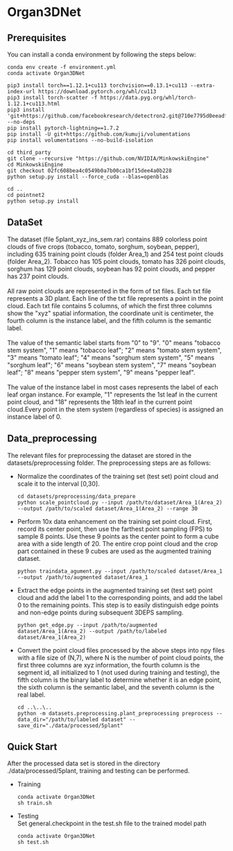 # Organ3DNet
## Prerequisites<br>
You can install a conda environment by following the steps below:<br>
```
conda env create -f environment.yml
conda activate Organ3DNet

pip3 install torch==1.12.1+cu113 torchvision==0.13.1+cu113 --extra-index-url https://download.pytorch.org/whl/cu113
pip3 install torch-scatter -f https://data.pyg.org/whl/torch-1.12.1+cu113.html
pip3 install 'git+https://github.com/facebookresearch/detectron2.git@710e7795d0eeadf9def0e7ef957eea13532e34cf' --no-deps
pip install pytorch-lightning==1.7.2
pip install -U git+https://github.com/kumuji/volumentations
pip install volumentations --no-build-isolation

cd third_party
git clone --recursive "https://github.com/NVIDIA/MinkowskiEngine"
cd MinkowskiEngine
git checkout 02fc608bea4c0549b0a7b00ca1bf15dee4a0b228
python setup.py install --force_cuda --blas=openblas

cd ..
cd pointnet2
python setup.py install
```
## DataSet<br>
The dataset (file 5plant_xyz_ins_sem.rar) contains 889 colorless point clouds of five crops (tobacco, tomato, sorghum, soybean, pepper), including 635 training point clouds (folder Area_1) and 254 test point clouds (folder Area_2). Tobacco has 105 point clouds, tomato has 326 point clouds, sorghum has 129 point clouds, soybean has 92 point clouds, and pepper has 237 point clouds. <br><br>
All raw point clouds are represented in the form of txt files. Each txt file represents a 3D plant. Each line of the txt file represents a point in the point cloud. Each txt file contains 5 columns, of which the first three columns show the "xyz" spatial information, the coordinate unit is centimeter, the fourth column is the instance label, and the fifth column is the semantic label.<br><br>
The value of the semantic label starts from "0" to "9". "0" means "tobacco stem system", "1" means "tobacco leaf"; "2" means "tomato stem system", "3" means "tomato leaf"; "4" means "sorghum stem system", "5" means "sorghum leaf"; "6" means "soybean stem system", "7" means "soybean leaf"; "8" means "pepper stem system", "9" means "pepper leaf".<br><br>
The value of the instance label in most cases represents the label of each leaf organ instance. For example, "1" represents the 1st leaf in the current point cloud, and "18" represents the 18th leaf in the current point cloud.Every point in the stem system (regardless of species) is assigned an instance label of 0.<br>
## Data_preprocessing<br>
The relevant files for preprocessing the dataset are stored in the datasets/preprocessing folder. The preprocessing steps are as follows: <br>
* Normalize the coordinates of the training set (test set) point cloud and scale it to the interval [0,30].
  ```
  cd datasets/preprocessing/data_prepare
  python scale_pointcloud.py --input /path/to/dataset/Area_1(Area_2) --output /path/to/scaled dataset/Area_1(Area_2) --range 30
  ```
* Perform 10x data enhancement on the training set point cloud. First, record its center point, then use the farthest point sampling (FPS) to sample 8 points. Use these 9 points as the center point to form a cube area with a side length of 20. The entire crop point cloud and the crop part contained in these 9 cubes are used as the augmented training dataset.
  ```
  python traindata_agument.py --input /path/to/scaled dataset/Area_1 --output /path/to/augmented dataset/Area_1
  ```
* Extract the edge points in the augmented training set (test set) point cloud and add the label 1 to the corresponding points, and add the label 0 to the remaining points. This step is to easily distinguish edge points and non-edge points during subsequent 3DEPS sampling.
  ```
  python get_edge.py --input /path/to/augmented dataset/Area_1(Area_2) --output /path/to/labeled dataset/Area_1(Area_2)
  ```
* Convert the point cloud files processed by the above steps into npy files with a file size of (N,7), where N is the number of point cloud points, the first three columns are xyz information, the fourth column is the segment id, all initialized to 1 (not used during training and testing), the fifth column is the binary label to determine whether it is an edge point, the sixth column is the semantic label, and the seventh column is the real label.
  ```
  cd ..\..\..
  python -m datasets.preprocessing.plant_preprocessing preprocess --data_dir="/path/to/labeled dataset" --save_dir="./data/processed/5plant"
  ```
## Quick Start<br>
After the processed data set is stored in the directory ./data/processed/5plant, training and testing can be performed.
* Training
  ```
  conda activate Organ3DNet
  sh train.sh
  ```
* Testing<br>
  Set general.checkpoint in the test.sh file to the trained model path
  ```
  conda activate Organ3DNet
  sh test.sh
  ```
